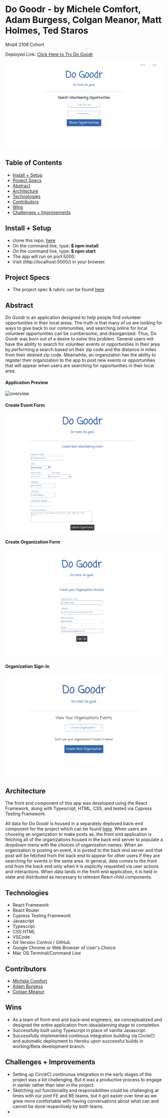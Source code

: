 # Do Goodr - by Michele Comfort, Adam Burgess, Colgan Meanor, Matt Holmes, Ted Staros
Mod4 2108 Cohort

Deployed Link: [Click Here to Try Do Goodr](https://do-goodr-fe.herokuapp.com/)

![overview](./src/assets/home_img.png)


## Table of Contents
  - [Install + Setup](#set-up)
  - [Project Specs](#project-specs)  
  - [Abstract](#abstract)
  - [Architecture](#architecture)
  - [Technologies](#technologies)
  - [Contributors](#contributors)
  - [Wins](#wins)
  - [Challenges + Improvements](#challenges-+-Improvements)
  

## Install + Setup
  - clone this repo: [here](https://github.com/Do-Goodr/do-goodr-fe)
   - On the command line, type: **$ npm install**
   - On the command line, type: **$ npm start**
   - The app will run on port 5000.
   - Visit (http://localhost:5000/) in your browser. 

## Project Specs
   - The project spec & rubric can be found [here](https://mod4.turing.edu/projects/capstone/)


## Abstract

  Do Goodr is an application designed to help people find volunteer opportunities in their local areas. The truth is that many of us are looking for ways to give back to our communities, and searching online for local volunteer opportunities can be cumbersome, and disorganized. Thus, Do Goodr was born out of a desire to solve this problem. General users will have the ability to search for volunteer events or opportunities in their area by performing a search based on their zip code and the distance in miles from their desired zip code. Meanwhile, an organization has the ability to register their organization to the app to post new events or opportunities that will appear when users are searching for opportunities in their local area. 

#### Application Preview  
![overview](./src/assets/dogoodr_gif.gif)

#### Create Event Form
![overview](./src/assets/create_event_form_img.png)

#### Create Organization Form
![overview](./src/assets/create_org_form_img.png)

#### Organization Sign-In
![overview](./src/assets/org_signin_img.png)



## Architecture

  The front end component of this app was developed using the React Framework, along with Typescript, HTML, CSS, and tested via Cypress Testing Framework.    

  All data for Do Goodr is housed in a separately deployed back-end component for the project which can be found [here](https://github.com/Do-Goodr/do-goodr-be). When users are choosing an organization to make posts as, the front end application is fetching all of the organizations housed in the back end server to populate a dropdown menu with the choices of organization names. When an organization is posting an event, it is posted to the back end server and that post will be fetched from the back end to appear for other users if they are searching for events in the same area. In general, data comes to the front end from the back end only when it is explicitly requested via user actions and interactions. When data lands in the front end application, it is held in state and distributed as necessary to relevant React child components. 

## Technologies
  - React Framework
  - React Router
  - Cypress Testing Framework
  - Javascript
  - Typescript
  - CSS HTML
  - VSCode
  - Git Version Control / GitHub
  - Google Chrome or Web Browser of User's Choice
  - Mac OS Terminal/Command Line


## Contributors
  - [Michele Comfort](https://github.com/michelecomfort)
  - [Adam Burgess](https://github.com/aburg15)
  - [Colgan Meanor](https://github.com/colganmeanor)


## Wins
  - As a team of front-end and back-end engineers, we conceptualized and designed the entire application from idea/planning stage to completion. 
  - Successfully built using Typescript in place of vanilla Javascript. 
  - Successfully implemented continous integration building via CircleCI and automatic deployment to Heroku upon successful builds in working/Beta development branch. 
  
  

## Challenges + Improvements
  - Setting up CircleCI continuous integration in the early stages of the project was a bit challenging. But it was a productive process to engage in earlier rather than later in the project. 
  - Sketching out functionality and responsibilities could be challenging at times with our joint FE and BE teams, but it got easier over time as we grew more comfortable with having conversations about what can and cannot be done respectively by both teams. 
  - 
  
